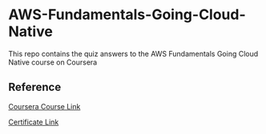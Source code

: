 # AWS-Fundamentals-Going-Cloud-Native

This repo contains the quiz answers to the AWS Fundamentals Going Cloud Native course on Coursera


## Reference
[Coursera Course Link](https://www.coursera.org/learn/aws-fundamentals-going-cloud-native)

[Certificate Link](https://coursera.org/share/6af31b7537052e7e9547cf3739bb10a5)